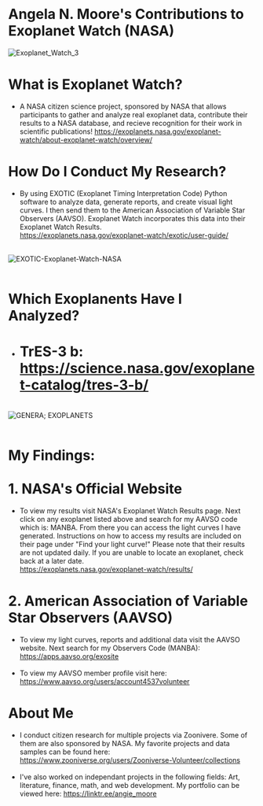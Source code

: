 # <br>
# Angela N. Moore's Contributions to Exoplanet Watch (NASA)
![Exoplanet_Watch_3](https://github.com/user-attachments/assets/f1847e83-7011-45f8-b8e1-5218ccd9243a)
<br>
# What is Exoplanet Watch? 
- A NASA citizen science project, sponsored by NASA that allows participants to gather and analyze real exoplanet data, contribute their results to a NASA database, and recieve recognition for their work in scientific publications!
https://exoplanets.nasa.gov/exoplanet-watch/about-exoplanet-watch/overview/

# How Do I Conduct My Research?
- By using EXOTIC (Exoplanet Timing Interpretation Code) Python software to analyze data, generate reports, and create visual light curves.  I then send them to the American Association of Variable Star Observers (AAVSO). Exoplanet Watch incorporates this data into their Exoplanet Watch Results. <br> https://exoplanets.nasa.gov/exoplanet-watch/exotic/user-guide/

<br> ![EXOTIC-Exoplanet-Watch-NASA](https://github.com/user-attachments/assets/3bb90e63-2d81-40cc-ab98-5635f5c2c719)
<br>
<br>
# Which Exoplanents Have I Analyzed?
- # TrES-3 b: https://science.nasa.gov/exoplanet-catalog/tres-3-b/
<br> ![GENERA; EXOPLANETS](https://github.com/user-attachments/assets/c28b3b28-2beb-4fcb-a94a-83e31045982e)
<br>
<br>
# My Findings: <br><br> 1. NASA's Official Website
- To view my results visit NASA's Exoplanet Watch Results page.  Next click on any exoplanet listed above and search for my AAVSO code which is: MANBA.  From there you can access the light curves I have generated.  Instructions on how to access my results are included on their page under "Find your light curve!"  Please note that their results are not updated daily.  If you are unable to locate an exoplanet, check back at a later date.  
https://exoplanets.nasa.gov/exoplanet-watch/results/

# 2. American Association of Variable Star Observers (AAVSO) 
- To view my light curves, reports and additional data visit the AAVSO website.  Next search for my Observers Code (MANBA): <br>https://apps.aavso.org/exosite <br><br>
- To view my AAVSO member profile visit here:<br> https://www.aavso.org/users/account4537volunteer

# About Me
- I conduct citizen research for multiple projects via Zoonivere.  Some of them are also sponsored by NASA.  My favorite projects and data samples can be found here:
https://www.zooniverse.org/users/Zooniverse-Volunteer/collections<br><br>
- I've also worked on independant projects in the following fields: Art, literature, finance, math, and web development.  My portfolio can be viewed here:
https://linktr.ee/angie_moore
